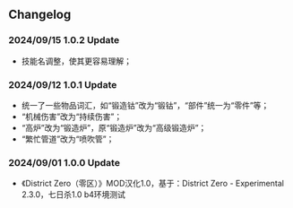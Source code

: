 ## Changelog

### 2024/09/15 1.0.2 Update
- 技能名调整，使其更容易理解；

### 2024/09/12 1.0.1 Update
- 统一了一些物品词汇，如“锻造钴”改为“锻钴”，“部件”统一为“零件”等；
- “机械伤害”改为“持续伤害”；
- “高炉”改为“锻造炉”，原“锻造炉”改为“高级锻造炉”；
- “繁忙管道”改为“喷吹管”；

### 2024/09/01 1.0.0 Update
- 《District Zero（零区）》MOD汉化1.0，基于：District Zero - Experimental 2.3.0，七日杀1.0 b4环境测试
